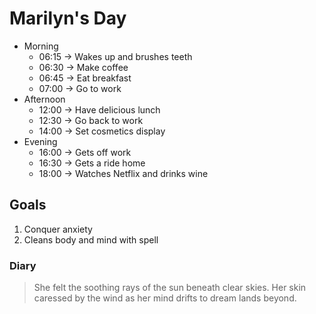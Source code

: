 # Marilyn's Day

* Morning
  * 06:15 -> Wakes up and brushes teeth
  * 06:30 -> Make coffee
  * 06:45 -> Eat breakfast
  * 07:00 -> Go to work
* Afternoon
  * 12:00 -> Have delicious lunch
  * 12:30 -> Go back to work
  * 14:00 -> Set cosmetics display
* Evening
  * 16:00 -> Gets off work
  * 16:30 -> Gets a ride home
  * 18:00 -> Watches Netflix and drinks wine

## Goals

1. Conquer anxiety
2. Cleans body and mind with spell

### Diary

> She felt the soothing rays of the sun beneath clear skies.
> Her skin caressed by the wind as her mind drifts to dream lands beyond.
